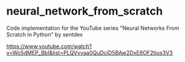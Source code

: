 # neural_network_from_scratch
Code implementation for the YouTube series "Neural Networks From Scratch in Python" by sentdex

https://www.youtube.com/watch?v=Wo5dMEP_BbI&list=PLQVvvaa0QuDcjD5BAw2DxE6OF2tius3V3
